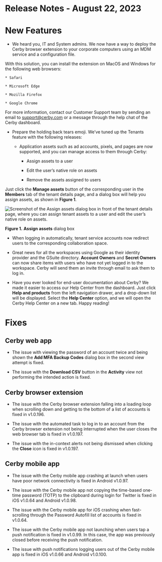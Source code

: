 # Release Notes - August 22, 2023

# New Features

  * We heard you, IT and System admins. We now have a way to deploy the Cerby browser extension to your corporate computers using an MDM service and a configuration file.

With this solution, you can install the extension on MacOS and Windows for the
following web browsers:

    * Safari

    * Microsoft Edge

    * Mozilla Firefox

    * Google Chrome

For more information, contact our Customer Support team by sending an email to
[support@cerby.com](mailto:support@cerby.com) or a message through the help
chat of the Cerby dashboard.

  * Prepare the holding back tears emoji. We’ve tuned up the Tenants feature with the following releases:

    * Application assets such as ad accounts, pixels, and pages are now supported, and you can manage access to them through Cerby:

      * Assign assets to a user

      * Edit the user’s native role on assets

      * Remove the assets assigned to users

Just click the **Manage assets** button of the corresponding user in the
**Members** tab of the tenant details page, and a dialog box will help you
assign assets, as shown in **Figure 1**.

![Screenshot of the Assign assets dialog box in front of the tenant details
page, where you can assign tenant assets to a user and edit the user’s native
role on
assets.](gitbook/images1_lQ9oIyzWW7rrzT2VcRLOYX6TwP9D8SGBheTKsOELSB5FIR4PZHStww9MLya5gAPhl_l6Qt4NYERbaRHLLQVwneD10KrWj0innSS42zsKadVzcMxPcZUqsDE9rPszO1WeYQ6rYedgGGQ4w5lzq2lNo)

**Figure 1.** **Assign assets** dialog box

  * When logging in automatically, tenant service accounts now redirect users to the corresponding collaboration space.

  * Great news for all the workspaces using Google as their identity provider and the GSuite directory. **Account Owners** and **Secret Owners** can now share items with users who have not yet logged in to the workspace. Cerby will send them an invite through email to ask them to log in.

  * Have you ever looked for end-user documentation about Cerby? We made it easier to access our Help Center from the dashboard. Just click **Help and products** from the left navigation drawer, and a drop-down list will be displayed. Select the **Help Center** option, and we will open the Cerby Help Center on a new tab. Happy reading!

# Fixes

## **Cerby web app**

  * The issue with viewing the password of an account twice and being shown the **Add MFA Backup Codes** dialog box in the second view attempt is fixed.

  * The issue with the **Download CSV** button in the **Activity** view not performing the intended action is fixed.

## **Cerby browser extension**

  * The issue with the Cerby browser extension falling into a loading loop when scrolling down and getting to the bottom of a list of accounts is fixed in v1.0.196.

  * The issue with the automated task to log in to an account from the Cerby browser extension not being interrupted when the user closes the web browser tab is fixed in v1.0.197. 

  * The issue with the in-context alerts not being dismissed when clicking the **Close** icon is fixed in v1.0.197.

## **Cerby mobile app**

  * The issue with the Cerby mobile app crashing at launch when users have poor network connectivity is fixed in Android v1.0.97.

  * The issue with the Cerby mobile app not copying the time-based one-time password (TOTP) to the clipboard during login for Twitter is fixed in iOS v1.0.64 and Android v1.0.98.

  * The issue with the Cerby mobile app for iOS crashing when fast-scrolling through the Password Autofill list of accounts is fixed in v1.0.64.

  * The issue with the Cerby mobile app not launching when users tap a push notification is fixed in v1.0.99. In this case, the app was previously closed before receiving the push notification.

  * The issue with push notifications logging users out of the Cerby mobile app is fixed in iOS v1.0.66 and Android v1.0.100.

